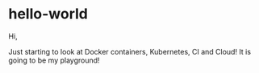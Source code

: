 # hello-world
Hi,

Just starting to look at Docker containers, Kubernetes, CI and Cloud! It is going to be my playground!
